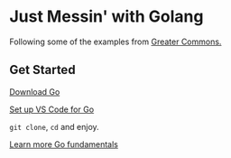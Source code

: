# Just Messin' with Golang

Following some of the examples from [Greater Commons.](https://greatercommons.com/learn/golang)

## Get Started

[Download Go](https://golang.org/dl/)

[Set up VS Code for Go](https://code.visualstudio.com/docs/languages/go)

`git clone`, `cd` and enjoy.

[Learn more Go fundamentals](https://tour.golang.org/)
